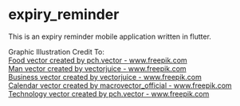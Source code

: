 # expiry_reminder

This is an expiry reminder mobile application written in flutter.

Graphic Illustration Credit To:
<br>
<a href='https://www.freepik.com/vectors/food'>Food vector created by pch.vector - www.freepik.com</a>
<br>
<a href='https://www.freepik.com/vectors/man'>Man vector created by vectorjuice - www.freepik.com</a>
<br>
<a href='https://www.freepik.com/vectors/business'>Business vector created by vectorjuice - www.freepik.com</a>
<br>
<a href='https://www.freepik.com/vectors/calendar'>Calendar vector created by macrovector_official - www.freepik.com</a>
<br>
<a href='https://www.freepik.com/vectors/technology'>Technology vector created by pch.vector - www.freepik.com</a>